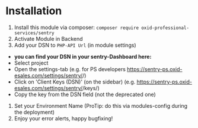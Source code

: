 # Installation

1. Install this module via composer: `composer require oxid-professional-services/sentry`
1. Activate Module in Backend
1. Add your DSN to `PHP-API Url` (in module settings)
  * **you can find your DSN in your sentry-Dashboard here:**
  * Select project
  * Open the settings-tab (e.g. for PS developers https://sentry-ps.oxid-esales.com/settings/sentry/<project-name>/)
  * Click on 'Client Keys (DSN)' (on the sidebar) (e.g. https://sentry-ps.oxid-esales.com/settings/sentry/<project-name>/keys/)
  * Copy the key from the DSN field (not the deprecated one)
1. Set your Environment Name (ProTip: do this via modules-config during the deployment)
1. Enjoy your error alerts, happy bugfixing!

